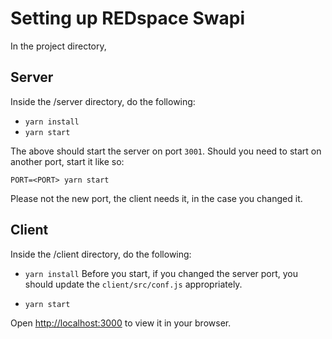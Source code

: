 # Setting up REDspace Swapi

In the project directory,

## Server

Inside the /server directory, do the following:

- `yarn install`
- `yarn start`

The above should start the server on port `3001`.
Should you need to start on another port, start it like so:

`PORT=<PORT> yarn start`

Please not the new port, the client needs it, in the case you changed it.

## Client

Inside the /client directory, do the following:

- `yarn install`
  Before you start, if you changed the server port, you should update the `client/src/conf.js` appropriately.

- `yarn start`

Open [http://localhost:3000](http://localhost:3000) to view it in your browser.
